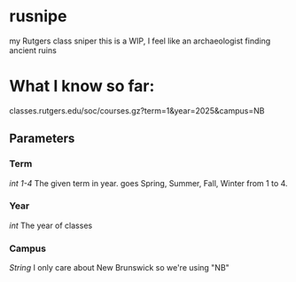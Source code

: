 # rusnipe
my Rutgers class sniper
this is a WIP, I feel like an archaeologist finding ancient ruins

# What I know so far:
classes.rutgers.edu/soc/courses.gz?term=1&year=2025&campus=NB
## Parameters
### Term
*int 1-4*
The given term in year. goes Spring, Summer, Fall, Winter from 1 to 4.
### Year
*int*
The year of classes
### Campus
*String*
I only care about New Brunswick so we're using "NB"
